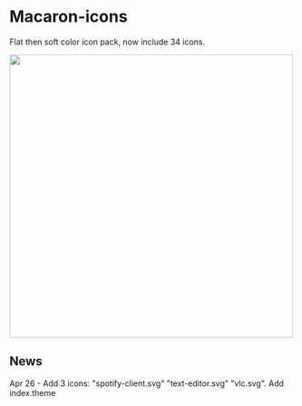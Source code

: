 # Macaron-icons
Flat then soft color icon pack, now include 34 icons.

<img src="https://github.com/goescat/Macaron-icons/blob/master/macaronicon.png" width="500">  

## News
Apr 26 - Add 3 icons: "spotify-client.svg" "text-editor.svg" "vlc.svg".
Add index.theme
